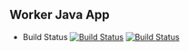## Worker Java App
  * Build Status
[![Build Status](http://5.75.231.102:8999/buildStatus/icon?job=instavote%2Fworker-build)](http://5.75.231.102:8999/job/instavote/view/Build%20Pipelines/job/worker-build/)
[![Build Status](http://5.75.231.102:8999/buildStatus/icon?job=instavote%2Fworker-test&subject=UnitTest)](http://5.75.231.102:8999/job/instavote/job/worker-test/)




